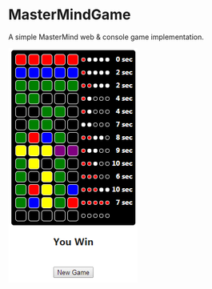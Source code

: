 MasterMindGame
==============

A simple MasterMind web & console game implementation.

![Example Screen Shot](https://github.com/stewie1570/MasterMindGame/blob/master/screen%20shot.png?raw=true)
